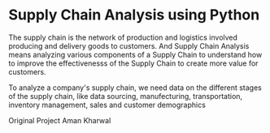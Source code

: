 # Supply Chain Analysis using Python

The supply chain is the network of production and logistics involved producing and delivery goods to customers. And Supply Chain Analysis means analyzing various components of a Supply Chain to understand how to improve the effectivenesss of the Supply Chain to create more value for customers.

To analyze a company's supply chain, we need data on the different stages of the supply chain, like data sourcing, manufecturing, transportation, inventory management, sales and customer demographics

Original Project Aman Kharwal